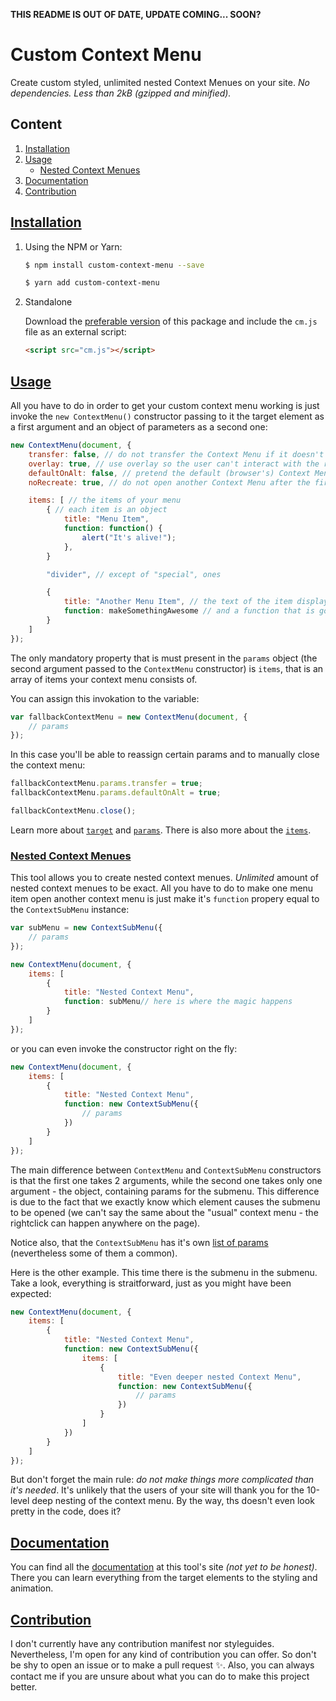 **THIS README IS OUT OF DATE, UPDATE COMING... SOON?**

# Custom Context Menu
Create custom styled, unlimited nested Context Menues on your site. _No dependencies. Less than 2kB (gzipped and minified)._

## Content
1. [Installation](#installation)
1. [Usage](#usage)
    * [Nested Context Menues](#nested-context-menues)
1. [Documentation](#documentation)
1. [Contribution](#contribution)

## [Installation](#installation)
1. Using the NPM or Yarn:

    ```bash
    $ npm install custom-context-menu --save
    ```
    ```bash
    $ yarn add custom-context-menu
    ```

1. Standalone

    Download the [preferable version](https://github.com/smellyshovel/custom-context-menu/releases) of this package and include the `cm.js` file as an external script:

    ```html
    <script src="cm.js"></script>
    ```

## [Usage](#usage)

All you have to do in order to get your custom context menu working is just invoke the `new ContextMenu()` constructor passing to it the target element as a first argument and an object of parameters as a second one:

```javascript
new ContextMenu(document, {
    transfer: false, // do not transfer the Context Menu if it doesn't fit on the page. Istead, draw it right in the corner
    overlay: true, // use overlay so the user can't interact with the rest of the page while the Context Menu is opened
    defaultOnAlt: false, // pretend the default (browser's) Context Menu to be opened even if user was holding the `alt` key when invoked the Context Menu
    noRecreate: true, // do not open another Context Menu after the first one has been closed via rightclick

    items: [ // the items of your menu
        { // each item is an object
            title: "Menu Item",
            function: function() {
                alert("It's alive!");
            },
        }

        "divider", // except of "special", ones

        {
            title: "Another Menu Item", // the text of the item displayed on the page
            function: makeSomethingAwesome // and a function that is gonna take place when the user picked an item
        }
    ]
});
```

The only mandatory property that is must present in the `params` object (the second argument passed to the `ContextMenu` constructor) is `items`, that is an array of items your context menu consists of.

You can assign this invokation to the variable:

```javascript
var fallbackContextMenu = new ContextMenu(document, {
    // params
});
```

In this case you'll be able to reassign certain params and to manually close the context menu:

```javascript
fallbackContextMenu.params.transfer = true;
fallbackContextMenu.params.defaultOnAlt = true;

fallbackContextMenu.close();
```

Learn more about [`target`](#) and [`params`](#). There is also more about the [`items`](#).

### [Nested Context Menues](#nested-context-menues)

This tool allows you to create nested context menues. _Unlimited_ amount of nested context menues to be exact. All you have to do to make one menu item open another context menu is just make it's `function` propery equal to the `ContextSubMenu` instance:

```javascript
var subMenu = new ContextSubMenu({
    // params
});

new ContextMenu(document, {
    items: [
        {
            title: "Nested Context Menu",
            function: subMenu// here is where the magic happens
        }
    ]
});
```

or you can even invoke the constructor right on the fly:

```javascript
new ContextMenu(document, {
    items: [
        {
            title: "Nested Context Menu",
            function: new ContextSubMenu({
                // params
            })
        }
    ]
});
```

The main difference between `ContextMenu` and `ContextSubMenu` constructors is that the first one takes 2 arguments, while the second one takes only one argument - the object, containing params for the submenu. This difference is due to the fact that we exactly know which element causes the submenu to be opened (we can't say the same about the "usual" context menu - the rightclick can happen anywhere on the page).

Notice also, that the `ContextSubMenu` has it's own [list of params](#) (nevertheless some of them a common).

Here is the other example. This time there is the submenu in the submenu. Take a look, everything is straitforward, just as you might have been expected:

```javascript
new ContextMenu(document, {
    items: [
        {
            title: "Nested Context Menu",
            function: new ContextSubMenu({
                items: [
                    {
                        title: "Even deeper nested Context Menu",
                        function: new ContextSubMenu({
                            // params
                        })
                    }
                ]
            })
        }
    ]
});
```

But don't forget the main rule: _do not make things more complicated than it's needed_. It's unlikely that the users of your site will thank you for the 10-level deep nesting of the context menu. By the way, ths doesn't even look pretty in the code, does it?

## [Documentation](#documentation)

You can find all the [documentation](#) at this tool's site _(not yet to be honest)_. There you can learn everything from the target elements to the styling and animation.

## [Contribution](#contribution)

I don't currently have any contribution manifest nor styleguides. Nevertheless, I'm open for any kind of contribution you can offer. So don't be shy to open an issue or to make a pull request :sparkles:. Also, you can always contact me if you are unsure about what you can do to make this project better.
